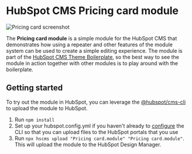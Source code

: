 # HubSpot CMS Pricing card module

![Pricing card screenshot]('./screenshots/1-pricing-card.png)

The **Pricing card module** is a simple module for the HubSpot CMS that demonstrates how using a repeater and other features of the module system can be used to create a simple editing experience. The module is part of the [HubSpot CMS Theme Boilerplate](https://github.com/HubSpot/cms-theme-boilerplate), so the best way to see the module in action together with other modules is to play around with the boilerplate.

## Getting started

To try out the module in HubSpot, you can leverage the [@hubspot/cms-cli](https://designers.hubspot.com/docs/tools/local-development) to upload the module to HubSpot.

1. Run `npm install`
1. Set up your hubspot.config.yml if you haven't already to [configure](https://designers.hubspot.com/docs/tools/local-development#2-set-up-your-configuration-file) the CLI so that you can upload files to the HubSpot portals that you use
1. Run `npx hscms upload "Pricing card.module" "Pricing card.module"`. This will upload the module to the HubSpot Design Manager.





